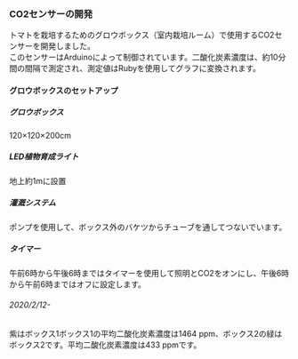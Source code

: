 ### CO2センサーの開発
トマトを栽培するためのグロウボックス（室内栽培ルーム）で使用するCO2センサーを開発しました。<br>
このセンサーはArduinoによって制御されています。二酸化炭素濃度は、約10分間の間隔で測定され、測定値はRubyを使用してグラフに変換されます。
#### グロウボックスのセットアップ
##### グロウボックス
120×120×200cm
##### LED植物育成ライト
地上約1mに設置
##### 灌漑システム
ポンプを使用して、ボックス外のバケツからチューブを通してつないでいます。
##### タイマー
午前6時から午後6時まではタイマーを使用して照明とCO2をオンにし、午後6時から午前6時まではオフに設定します。
###### 2020/2/12-
紫はボックス1ボックス1の平均二酸化炭素濃度は1464 ppm、ボックス2の緑はボックス2です。平均二酸化炭素濃度は433 ppmです。
